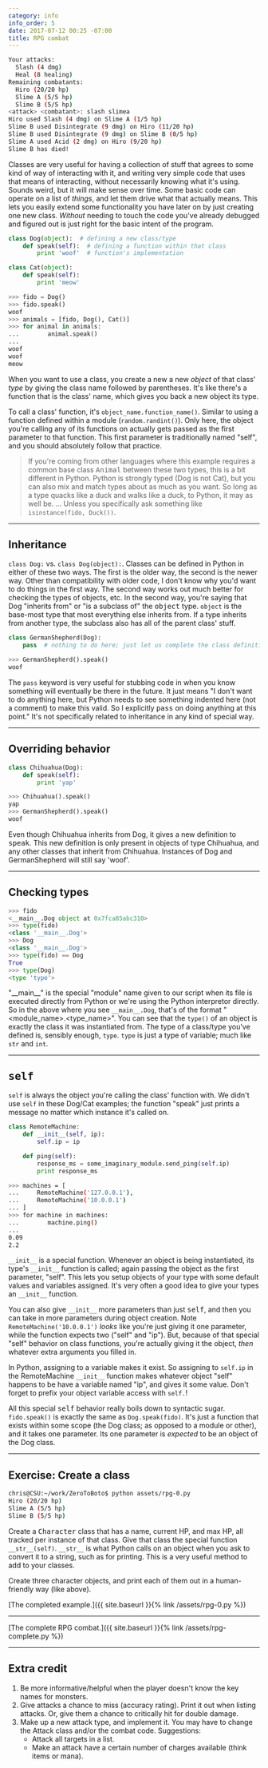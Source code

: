 ```yaml
---
category: info
info_order: 5
date: 2017-07-12 00:25 -07:00
title: RPG combat
---
```


```bash
Your attacks:
  Slash (4 dmg)
  Heal (8 healing)
Remaining combatants:
  Hiro (20/20 hp)
  Slime A (5/5 hp)
  Slime B (5/5 hp)
<attack> <combatant>: slash slimea
Hiro used Slash (4 dmg) on Slime A (1/5 hp)
Slime B used Disintegrate (9 dmg) on Hiro (11/20 hp)
Slime B used Disintegrate (9 dmg) on Slime B (0/5 hp)
Slime A used Acid (2 dmg) on Hiro (9/20 hp)
Slime B has died!
```
<!-- more -->

Classes are very useful for having a collection of stuff that agrees to some kind of way of interacting with it, and writing very simple code that uses that means of interacting, without necessarily knowing what it's using.
Sounds weird, but it will make sense over time.
Some basic code can operate on a list of *things*, and let them drive what that actually means.
This lets you easily extend some functionality you have later on by just creating one new class.
*Without* needing to touch the code you've already debugged and figured out is just right for the basic intent of the program.

```python
class Dog(object):  # defining a new class/type
    def speak(self):  # defining a function within that class
        print 'woof'  # function's implementation

class Cat(object):
    def speak(self):
        print 'meow'
```

```python
>>> fido = Dog()
>>> fido.speak()
woof
>>> animals = [fido, Dog(), Cat()]
>>> for animal in animals:
...        animal.speak()
...
woof
woof
meow
```

When you want to use a class, you create a new a new *object* of that class' *type* by giving the class name followed by parentheses.
It's like there's a function that is the class' name, which gives you back a new object its type.

To call a class' function, it's `object_name.function_name()`.
Similar to using a function defined within a module (`random.randint()`).
Only here, the object you're calling any of its functions on actually gets passed as the first parameter to that function.
This first parameter is traditionally named "self", and you should absolutely follow that practice.

> If you're coming from other languages where this example requires a common base class <tt>Animal</tt> between these two types, this is a bit different in Python.
> Python is strongly typed (Dog is not Cat), but you can also mix and match types about as much as you want.
> So long as a type quacks like a duck and walks like a duck, to Python, it may as well be.
> ... Unless you specifically ask something like `isinstance(fido, Duck())`.

---

## Inheritance

`class Dog:` vs. `class Dog(object):`.
Classes can be defined in Python in either of these two ways.
The first is the older way, the second is the newer way.
Other than compatibility with older code, I don't know why you'd want to do things in the first way.
The second way works out much better for checking the types of objects, etc.
In the second way, you're saying that Dog "inherits from" or "is a subclass of" the <tt>object</tt> type.
`object` is the base-most type that most everything else inherits from.
If a type inherits from another type, the subclass also has all of the parent class' stuff.

```python
class GermanShepherd(Dog):
    pass  # nothing to do here; just let us complete the class definition
```

```python
>>> GermanShepherd().speak()
woof
```

The `pass` keyword is very useful for stubbing code in when you know something will eventually be there in the future.
It just means "I don't want to do anything here, but Python needs to see something indented here (not a comment) to make this valid.
So I explicitly <tt>pass</tt> on doing anything at this point."
It's not specifically related to inheritance in any kind of special way.

---

## Overriding behavior

```python
class Chihuahua(Dog):
    def speak(self):
        print 'yap'
```

```python
>>> Chihuahua().speak()
yap
>>> GermanShepherd().speak()
woof
```

Even though Chihuahua inherits from Dog, it gives a new definition to <tt>speak</tt>.
This new definition is only present in objects of type Chihuahua, and any other classes that inherit from Chihuahua.
Instances of Dog and GermanShepherd will still say 'woof'.

---

## Checking types

```python
>>> fido
<__main__.Dog object at 0x7fca85abc310>
>>> type(fido)
<class '__main__.Dog'>
>>> Dog
<class '__main__.Dog'>
>>> type(fido) == Dog
True
>>> type(Dog)
<type 'type'>
```

"\_\_main\_\_" is the special "module" name given to our script when its file is executed directly from Python or we're using the Python interpretor directly.
So in the above where you see `__main__.Dog`, that's of the format "&lt;module_name&gt;.&lt;type_name&gt;".
You can see that the `type()` of an object is exactly the class it was instantiated from.
The type of a class/type you've defined is, sensibly enough, `type`.
`type` is just a type of variable; much like `str` and `int`.

---

## <tt>self</tt>

`self` is always the object you're calling the class' function with.
We didn't use `self` in these Dog/Cat examples; the function "speak" just prints a message no matter which instance it's called on.

```python
class RemoteMachine:
    def __init__(self, ip):
        self.ip = ip

    def ping(self):
        response_ms = some_imaginary_module.send_ping(self.ip)
        print response_ms
```

```bash
>>> machines = [
...     RemoteMachine('127.0.0.1'),
...     RemoteMachine('10.0.0.1')
... ]
>>> for machine in machines:
...        machine.ping()
...
0.09
2.2
```

`__init__` is a special function.
Whenever an object is being instantiated, its type's `__init__` function is called; again passing the object as the first parameter, "self".
This lets you setup objects of your type with some default values and variables assigned.
It's very often a good idea to give your types an `__init__` function.

You can also give `__init__` more parameters than just <tt>self</tt>, and then you can take in more parameters during object creation.
Note `RemoteMachine('10.0.0.1')` *looks* like you're just giving it one parameter, while the function expects two ("self" and "ip").
But, because of that special "self" behavior on class functions, you're actually giving it the object, *then* whatever extra arguments you filled in.

In Python, assigning to a variable makes it exist.
So assigning to `self.ip` in the RemoteMachine `__init__` function makes whatever object "self" happens to be have a variable named "ip", and gives it some value.
Don't forget to prefix your object variable access with `self.`!

All this special <tt>self</tt> behavior really boils down to syntactic sugar.
`fido.speak()` is exactly the same as `Dog.speak(fido)`.
It's just a function that exists within some scope (the Dog class; as opposed to a module or other), and it takes one parameter.
Its one parameter is *expected* to be an object of the Dog class.

---

## Exercise: Create a class

```bash
chris@CSU:~/work/ZeroToBoto$ python assets/rpg-0.py 
Hiro (20/20 hp)
Slime A (5/5 hp)
Slime B (5/5 hp)
```

Create a <tt>Character</tt> class that has a name, current HP, and max HP, all tracked per instance of that class.
Give that class the special function `__str__(self)`.
`__str__` is what Python calls on an object when you ask to convert it to a string, such as for printing.
This is a very useful method to add to your classes.

Create three character objects, and print each of them out in a human-friendly way (like above).

[The completed example.]({{ site.baseurl }}{% link /assets/rpg-0.py %})

---

[The complete RPG combat.]({{ site.baseurl }}{% link /assets/rpg-complete.py %})

---

## Extra credit

1. Be more informative/helpful when the player doesn't know the key names for monsters.
2. Give attacks a chance to miss (accuracy rating).  Print it out when listing attacks.  Or, give them a chance to critically hit for double damage.
3. Make up a new attack type, and implement it.  You may have to change the Attack class and/or the combat code.  Suggestions:
    - Attack all targets in a list.
    - Make an attack have a certain number of charges available (think items or mana).

